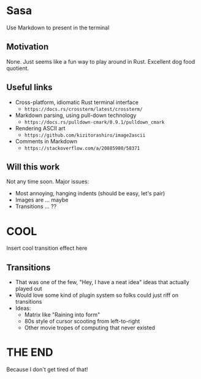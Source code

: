 # Sasa

Use Markdown to present in the terminal

## Motivation

None. Just seems like a fun way to play around in Rust. Excellent dog food quotient.

## Useful links

* Cross-platform, idiomatic Rust terminal interface
  * `https://docs.rs/crossterm/latest/crossterm/`
* Markdown parsing, using pull-down technology
  * `https://docs.rs/pulldown-cmark/0.9.1/pulldown_cmark`
* Rendering ASCII art
  * `https://github.com/kizitorashiro/image2ascii`
* Comments in Markdown
  * `https://stackoverflow.com/a/20885980/58371`

## Will this work

Not any time soon. Major issues:

* Most annoying, hanging indents (should be easy, let's pair)
* Images are ... maybe
* Transitions ... ??

# COOL

Insert cool transition effect here

[//]: # (TX::Noise2Final)

## Transitions

* That was one of the few, "Hey, I have a neat idea" ideas that actually played out
* Would love some kind of plugin system so folks could just riff on transitions
* Ideas:
  * Matrix like "Raining into form"
  * 80s style of cursor scooting from left-to-right
  * Other movie tropes of computing that never existed

[//]: # (TX::Noise2Final)

# THE END

Because I don't get tired of that!
